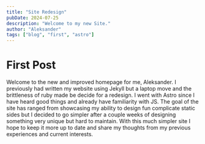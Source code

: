 ```yaml
---
title: "Site Redesign"
pubDate: 2024-07-25
description: "Welcome to my new Site."
author: "Aleksander"
tags: ["blog", "first", "astro"]
---
```

# First Post

Welcome to the new and improved homepage for me, Aleksander. I previously had written my website using Jekyll but a laptop move and the brittleness of ruby made be decide for a redesign. I went with Astro since I have heard good things and already have familiarity with JS. The goal of the site has ranged from showcasing my ability to design fun complicate static sides but I decided to go simpler after a couple weeks of designing something very unique but hard to maintain. With this much simpler site I hope to keep it more up to date and share my thoughts from my previous experiences and current interests. 